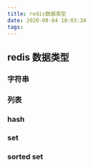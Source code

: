 ```yaml
---
title: redis数据类型
date: 2020-08-04 10:03:34
tags:
---
```

## redis 数据类型

### 字符串

### 列表

### hash

### set

### sorted set